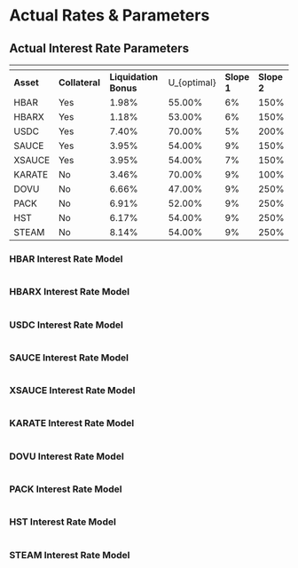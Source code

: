 # Actual Rates & Parameters

## Actual Interest Rate Parameters <a href="#variable-interest-rate-model-parameters" id="variable-interest-rate-model-parameters"></a>

<table data-header-hidden><thead><tr><th></th><th width="113"></th><th width="170"></th><th></th><th></th><th></th></tr></thead><tbody><tr><td><strong>Asset</strong></td><td><strong>Collateral</strong></td><td><strong>Liquidation Bonus</strong></td><td><span class="math">U_{optimal}</span></td><td><strong>Slope 1</strong></td><td><strong>Slope 2</strong></td></tr><tr><td>HBAR</td><td>Yes</td><td>1.98%</td><td>55.00%</td><td>6%</td><td>150%</td></tr><tr><td>HBARX</td><td>Yes</td><td>1.18%</td><td>53.00%</td><td>6%</td><td>150%</td></tr><tr><td>USDC</td><td>Yes</td><td>7.40%</td><td>70.00%</td><td>5%</td><td>200%</td></tr><tr><td>SAUCE</td><td>Yes</td><td>3.95%</td><td>54.00%</td><td>9%</td><td>150%</td></tr><tr><td>XSAUCE</td><td>Yes</td><td>3.95%</td><td>54.00%</td><td>7%</td><td>150%</td></tr><tr><td>KARATE</td><td>No</td><td>3.46%</td><td>70.00%</td><td>9%</td><td>100%</td></tr><tr><td>DOVU</td><td>No</td><td>6.66%</td><td>47.00%</td><td>9%</td><td>250%</td></tr><tr><td>PACK</td><td>No</td><td>6.91%</td><td>52.00%</td><td>9%</td><td>250%</td></tr><tr><td>HST</td><td>No</td><td>6.17%</td><td>54.00%</td><td>9%</td><td>250%</td></tr><tr><td>STEAM</td><td>No</td><td>8.14%</td><td>54.00%</td><td>9%</td><td>250%</td></tr></tbody></table>

### HBAR Interest Rate Model

<figure><img src="../.gitbook/assets/image (7).png" alt=""><figcaption></figcaption></figure>

### HBARX Interest Rate Model

<figure><img src="../.gitbook/assets/image (8).png" alt=""><figcaption></figcaption></figure>

### USDC Interest Rate Model

<figure><img src="../.gitbook/assets/image (17).png" alt=""><figcaption></figcaption></figure>

### SAUCE Interest Rate Model

<figure><img src="../.gitbook/assets/image (18).png" alt=""><figcaption></figcaption></figure>

### XSAUCE Interest Rate Model

<figure><img src="../.gitbook/assets/image (11).png" alt=""><figcaption></figcaption></figure>

### KARATE Interest Rate Model

<figure><img src="../.gitbook/assets/image (19).png" alt=""><figcaption></figcaption></figure>

### DOVU Interest Rate Model

<figure><img src="../.gitbook/assets/image (13).png" alt=""><figcaption></figcaption></figure>

### PACK Interest Rate Model

<figure><img src="../.gitbook/assets/image (14).png" alt=""><figcaption></figcaption></figure>

### HST Interest Rate Model

<figure><img src="../.gitbook/assets/image (15).png" alt=""><figcaption></figcaption></figure>

### STEAM Interest Rate Model

<figure><img src="../.gitbook/assets/image (16).png" alt=""><figcaption></figcaption></figure>



